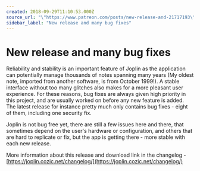 ```yaml
---
created: 2018-09-29T11:10:53.000Z
source_url: "\"https://www.patreon.com/posts/new-release-and-21717193\""
sidebar_label: "New release and many bug fixes"
---
```


# New release and many bug fixes

Reliability and stability is an important feature of Joplin as the application can potentially manage thousands of notes spanning many years (My oldest note, imported from another software, is from October 1999!). A stable interface without too many glitches also makes for a more pleasant user experience. For these reasons, bug fixes are always given high priority in this project, and are usually worked on before any new feature is added. The latest release for instance pretty much only contains bug fixes - eight of them, including one security fix.

Joplin is not bug free yet, there are still a few issues here and there, that sometimes depend on the user's hardware or configuration, and others that are hard to replicate or fix, but the app is getting there - more stable with each new release.

More information about this release and download link in the changelog - [https://joplin.cozic.net/changelog/](https://joplin.cozic.net/changelog/)